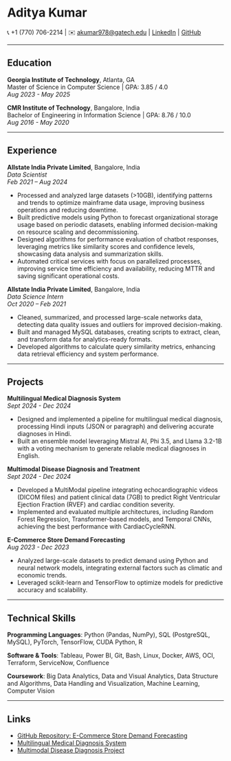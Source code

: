 
# Aditya Kumar  
📞 +1 (770) 706-2214 | ✉️ [akumar978@gatech.edu](mailto:akumar978@gatech.edu) | [LinkedIn](https://linkedin.com/in/aditya-kumar-gatech) | [GitHub](https://github.com/aditya2512)

---

## Education  
**Georgia Institute of Technology**, Atlanta, GA  
Master of Science in Computer Science | GPA: 3.85 / 4.0  
*Aug 2023 - May 2025*  

**CMR Institute of Technology**, Bangalore, India  
Bachelor of Engineering in Information Science | GPA: 8.76 / 10.0  
*Aug 2016 - May 2020*  

---

## Experience  
**Allstate India Private Limited**, Bangalore, India  
*Data Scientist*  
*Feb 2021 – Aug 2024*  
- Processed and analyzed large datasets (>10GB), identifying patterns and trends to optimize mainframe data usage, improving business operations and reducing downtime.  
- Built predictive models using Python to forecast organizational storage usage based on periodic datasets, enabling informed decision-making on resource scaling and decommissioning.  
- Designed algorithms for performance evaluation of chatbot responses, leveraging metrics like similarity scores and confidence levels, showcasing data analysis and summarization skills.  
- Automated critical services with focus on parallelized processes, improving service time efficiency and availability, reducing MTTR and saving significant operational costs.  

**Allstate India Private Limited**, Bangalore, India  
*Data Science Intern*  
*Oct 2020 – Feb 2021*  
- Cleaned, summarized, and processed large-scale networks data, detecting data quality issues and outliers for improved decision-making.  
- Built and managed MySQL databases, creating scripts to extract, clean, and transform data for analytics-ready formats.  
- Developed algorithms to calculate query similarity metrics, enhancing data retrieval efficiency and system performance.  

---

## Projects  
**Multilingual Medical Diagnosis System**  
*Sept 2024 - Dec 2024*  
- Designed and implemented a pipeline for multilingual medical diagnosis, processing Hindi inputs (JSON or paragraph) and delivering accurate diagnoses in Hindi.  
- Built an ensemble model leveraging Mistral AI, Phi 3.5, and Llama 3.2-1B with a voting mechanism to generate reliable medical diagnoses in English.  

**Multimodal Disease Diagnosis and Treatment**  
*Sept 2024 - Dec 2024*  
- Developed a MultiModal pipeline integrating echocardiographic videos (DICOM files) and patient clinical data (7GB) to predict Right Ventricular Ejection Fraction (RVEF) and cardiac condition severity.  
- Implemented and evaluated multiple architectures, including Random Forest Regression, Transformer-based models, and Temporal CNNs, achieving the best performance with CardiacCycleRNN.  

**E-Commerce Store Demand Forecasting**  
*Aug 2023 - Dec 2023*  
- Analyzed large-scale datasets to predict demand using Python and neural network models, integrating external factors such as climatic and economic trends.  
- Leveraged scikit-learn and TensorFlow to optimize models for predictive accuracy and scalability.  

---

## Technical Skills  
**Programming Languages**: Python (Pandas, NumPy), SQL (PostgreSQL, MySQL), PyTorch, TensorFlow, CUDA Python, R  

**Software & Tools**: Tableau, Power BI, Git, Bash, Linux, Docker, AWS, OCI, Terraform, ServiceNow, Confluence  

**Coursework**: Big Data Analytics, Data and Visual Analytics, Data Structure and Algorithms, Data Handling and Visualization, Machine Learning, Computer Vision  

---

## Links  
- [GitHub Repository: E-Commerce Store Demand Forecasting](https://github.com/aditya2512/DVA_Project)  
- [Multilingual Medical Diagnosis System](https://github.com/SathvikKP/LLM_Translation_Eng_Hindi)  
- [Multimodal Disease Diagnosis Project](https://github.gatech.edu/myadav49/ECGenius)  
